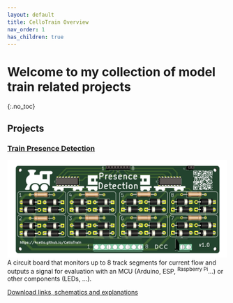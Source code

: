 ```yaml
---
layout: default
title: CelloTrain Overview
nav_order: 1
has_children: true
---
```

# Welcome to my collection of model train related projects
{:.no_toc}

## Projects
### [Train Presence Detection](presence_detection/index.md)
![Presence Detection PCB](presence_detection/pcb_render.png)
A circuit board that monitors up to 8 track segments for current flow and outputs a signal for evaluation with an MCU (Arduino, ESP, <sup>Raspberry Pi</sup>...) or other components (LEDs, ...).

[Download links, schematics and explanations](presence_detection/index.md)

[//]: # (* TOC)
[//]: # ({:toc})